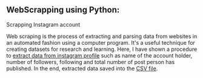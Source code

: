 ## **WebScrapping using Python:**
Scrapping Instagram account

Web scraping is the process of extracting and parsing data from websites in an automated fashion using a computer program. It's a useful technique for creating datasets for research and learning. Here, I have shown a procedure to <a href="https://github.com/Krishnkumar542/Webscrapping_Instagram/blob/main/sushant_singh_rajput_insta_scrapping.ipynb">extract data from instagram profile</a> such as name of the account holder, number of followers, following and total number of post person has published. In the end, extracted data saved into the <a href="https://github.com/Krishnkumar542/Webscrapping_Instagram/blob/main/sushant_singh_rajput_insta_Scrap.csv">CSV file</a>.

